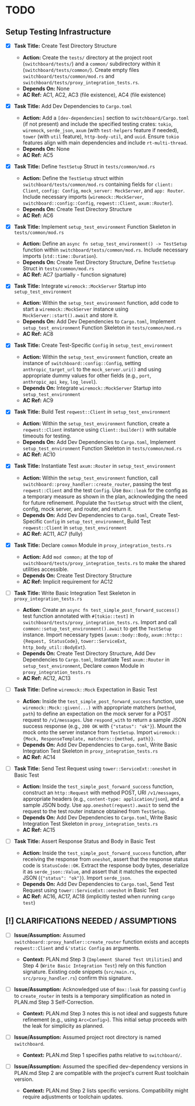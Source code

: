 # TODO

## Setup Testing Infrastructure

- [x] **Task Title:** Create Test Directory Structure
    - **Action:** Create the `tests/` directory at the project root (`switchboard/tests/`) and a `common/` subdirectory within it (`switchboard/tests/common/`). Create empty files `switchboard/tests/common/mod.rs` and `switchboard/tests/proxy_integration_tests.rs`.
    - **Depends On:** None
    - **AC Ref:** AC1, AC2, AC3 (file existence), AC4 (file existence)

- [x] **Task Title:** Add Dev Dependencies to `Cargo.toml`
    - **Action:** Add a `[dev-dependencies]` section to `switchboard/Cargo.toml` (if not present) and include the specified testing crates: `tokio`, `wiremock`, `serde_json`, `axum` (with `test-helpers` feature if needed), `tower` (with `util` feature), `http-body-util`, and `uuid`. Ensure `tokio` features align with main dependencies and include `rt-multi-thread`.
    - **Depends On:** None
    - **AC Ref:** AC5

- [x] **Task Title:** Define `TestSetup` Struct in `tests/common/mod.rs`
    - **Action:** Define the `TestSetup` struct within `switchboard/tests/common/mod.rs` containing fields for `client: Client`, `config: Config`, `mock_server: MockServer`, and `app: Router`. Include necessary imports (`wiremock::MockServer`, `switchboard::config::Config`, `reqwest::Client`, `axum::Router`).
    - **Depends On:** Create Test Directory Structure
    - **AC Ref:** AC6

- [x] **Task Title:** Implement `setup_test_environment` Function Skeleton in `tests/common/mod.rs`
    - **Action:** Define an `async fn setup_test_environment() -> TestSetup` function within `switchboard/tests/common/mod.rs`. Include necessary imports (`std::time::Duration`).
    - **Depends On:** Create Test Directory Structure, Define `TestSetup` Struct in `tests/common/mod.rs`
    - **AC Ref:** AC7 (partially - function signature)

- [x] **Task Title:** Integrate `wiremock::MockServer` Startup into `setup_test_environment`
    - **Action:** Within the `setup_test_environment` function, add code to start a `wiremock::MockServer` instance using `MockServer::start().await` and store it.
    - **Depends On:** Add Dev Dependencies to `Cargo.toml`, Implement `setup_test_environment` Function Skeleton in `tests/common/mod.rs`
    - **AC Ref:** AC8

- [x] **Task Title:** Create Test-Specific `Config` in `setup_test_environment`
    - **Action:** Within the `setup_test_environment` function, create an instance of `switchboard::config::Config`, setting `anthropic_target_url` to the `mock_server.uri()` and using appropriate dummy values for other fields (e.g., `port`, `anthropic_api_key`, `log_level`).
    - **Depends On:** Integrate `wiremock::MockServer` Startup into `setup_test_environment`
    - **AC Ref:** AC9

- [x] **Task Title:** Build Test `reqwest::Client` in `setup_test_environment`
    - **Action:** Within the `setup_test_environment` function, create a `reqwest::Client` instance using `Client::builder()` with suitable timeouts for testing.
    - **Depends On:** Add Dev Dependencies to `Cargo.toml`, Implement `setup_test_environment` Function Skeleton in `tests/common/mod.rs`
    - **AC Ref:** AC10

- [x] **Task Title:** Instantiate Test `axum::Router` in `setup_test_environment`
    - **Action:** Within the `setup_test_environment` function, call `switchboard::proxy_handler::create_router`, passing the test `reqwest::Client` and the test `Config`. Use `Box::leak` for the config as a temporary measure as shown in the plan, acknowledging the need for future refinement. Populate the `TestSetup` struct with the client, config, mock server, and router, and return it.
    - **Depends On:** Add Dev Dependencies to `Cargo.toml`, Create Test-Specific `Config` in `setup_test_environment`, Build Test `reqwest::Client` in `setup_test_environment`
    - **AC Ref:** AC11, AC7 (fully)

- [x] **Task Title:** Declare `common` Module in `proxy_integration_tests.rs`
    - **Action:** Add `mod common;` at the top of `switchboard/tests/proxy_integration_tests.rs` to make the shared utilities accessible.
    - **Depends On:** Create Test Directory Structure
    - **AC Ref:** Implicit requirement for AC12

- [ ] **Task Title:** Write Basic Integration Test Skeleton in `proxy_integration_tests.rs`
    - **Action:** Create an `async fn test_simple_post_forward_success()` test function annotated with `#[tokio::test]` in `switchboard/tests/proxy_integration_tests.rs`. Import and call `common::setup_test_environment().await` to get the `TestSetup` instance. Import necessary types (`axum::body::Body`, `axum::http::{Request, StatusCode}`, `tower::ServiceExt`, `http_body_util::BodyExt`).
    - **Depends On:** Create Test Directory Structure, Add Dev Dependencies to `Cargo.toml`, Instantiate Test `axum::Router` in `setup_test_environment`, Declare `common` Module in `proxy_integration_tests.rs`
    - **AC Ref:** AC12, AC13

- [ ] **Task Title:** Define `wiremock::Mock` Expectation in Basic Test
    - **Action:** Inside the `test_simple_post_forward_success` function, use `wiremock::Mock::given(...)` with appropriate matchers (`method`, `path`) to define an expectation on the mock server for a POST request to `/v1/messages`. Use `respond_with` to return a sample JSON success response (e.g., `200 OK` with `{"status": "ok"}`). Mount the mock onto the server instance from `TestSetup`. Import `wiremock::{Mock, ResponseTemplate, matchers::{method, path}}`.
    - **Depends On:** Add Dev Dependencies to `Cargo.toml`, Write Basic Integration Test Skeleton in `proxy_integration_tests.rs`
    - **AC Ref:** AC14

- [ ] **Task Title:** Send Test Request using `tower::ServiceExt::oneshot` in Basic Test
    - **Action:** Inside the `test_simple_post_forward_success` function, construct an `http::Request` with method POST, URI `/v1/messages`, appropriate headers (e.g., `content-type: application/json`), and a sample JSON body. Use `app.oneshot(request).await` to send the request to the test router instance obtained from `TestSetup`.
    - **Depends On:** Add Dev Dependencies to `Cargo.toml`, Write Basic Integration Test Skeleton in `proxy_integration_tests.rs`
    - **AC Ref:** AC15

- [ ] **Task Title:** Assert Response Status and Body in Basic Test
    - **Action:** Inside the `test_simple_post_forward_success` function, after receiving the response from `oneshot`, assert that the response status code is `StatusCode::OK`. Extract the response body bytes, deserialize it as `serde_json::Value`, and assert that it matches the expected JSON (`{"status": "ok"}`). Import `serde_json`.
    - **Depends On:** Add Dev Dependencies to `Cargo.toml`, Send Test Request using `tower::ServiceExt::oneshot` in Basic Test
    - **AC Ref:** AC16, AC17, AC18 (implicitly tested when running `cargo test`)

## [!] CLARIFICATIONS NEEDED / ASSUMPTIONS

- [ ] **Issue/Assumption:** Assumed `switchboard::proxy_handler::create_router` function exists and accepts `reqwest::Client` and `&'static Config` as arguments.
    - **Context:** PLAN.md Step 3 (`Implement Shared Test Utilities`) and Step 4 (`Write Basic Integration Test`) rely on this function signature. Existing code snippets (`src/main.rs`, `src/proxy_handler.rs`) confirm this signature.

- [ ] **Issue/Assumption:** Acknowledged use of `Box::leak` for passing `Config` to `create_router` in tests is a temporary simplification as noted in PLAN.md Step 3 Self-Correction.
    - **Context:** PLAN.md Step 3 notes this is not ideal and suggests future refinement (e.g., using `Arc<Config>`). This initial setup proceeds with the leak for simplicity as planned.

- [ ] **Issue/Assumption:** Assumed project root directory is named `switchboard`.
    - **Context:** PLAN.md Step 1 specifies paths relative to `switchboard/`.

- [ ] **Issue/Assumption:** Assumed the specified dev-dependency versions in PLAN.md Step 2 are compatible with the project's current Rust toolchain version.
    - **Context:** PLAN.md Step 2 lists specific versions. Compatibility might require adjustments or toolchain updates.